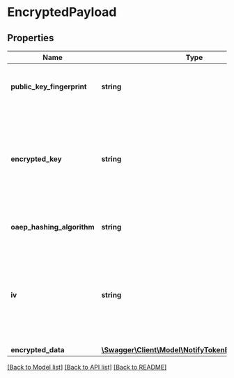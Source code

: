 # EncryptedPayload

## Properties
Name | Type | Description | Notes
------------ | ------------- | ------------- | -------------
**public_key_fingerprint** | **string** | The fingerprint of the public key used to encrypt the ephemeral AES key.     __Max Length:64__ | 
**encrypted_key** | **string** | One-time use AES key encrypted by the MasterCard public key (as identified by publicKeyFingerprint) using the OAEP or PKCS#1 v1.5 scheme (depending on the value of oaepHashingAlgorithm.     __Max Length:512__ | 
**oaep_hashing_algorithm** | **string** | Hashing algorithm used with the OAEP scheme. Must be either SHA256 or SHA512. | [optional] 
**iv** | **string** | The initialization vector used when encrypting data using the one-time use AES key. Must be exactly 16 bytes (32 character hex string) to match the block size. If not present, an IV of zero is assumed. Length - 32. | [optional] 
**encrypted_data** | [**\Swagger\Client\Model\NotifyTokenEncryptedPayload**](NotifyTokenEncryptedPayload.md) |  | 

[[Back to Model list]](../README.md#documentation-for-models) [[Back to API list]](../README.md#documentation-for-api-endpoints) [[Back to README]](../README.md)


